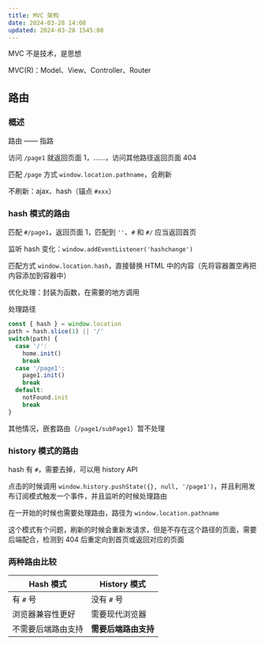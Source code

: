 ```yaml
---
title: MVC 架构
date: 2024-03-28 14:08
updated: 2024-03-28 1545:08
---
```


MVC 不是技术，是思想

MVC(R)：Model、View、Controller、Router

## 路由

### 概述

路由 —— 指路

访问 `/page1` 就返回页面 1，……，访问其他路径返回页面 404

匹配 `/page` 方式 `window.location.pathname`，会刷新

不刷新：ajax、hash（锚点 `#xxx`）

### hash 模式的路由

匹配 `#/page1`，返回页面 1，匹配到 `''`、`#` 和 `#/` 应当返回首页

监听 hash 变化：`window.addEventListener('hashchange')`

匹配方式 `window.location.hash`，直接替换 HTML 中的内容（先将容器置空再把内容添加到容器中）

优化处理：封装为函数，在需要的地方调用

处理路径

```js
const { hash } = window.location
path = hash.slice(1) || '/'
switch(path) {
  case '/':
    home.init()
    break
  case '/page1':
    page1.init()
    break
  default:
    notFound.init
    break
}
```

其他情况，嵌套路由（`/page1/subPage1`）暂不处理

### history 模式的路由

hash 有 `#`，需要去掉，可以用 history API

点击的时候调用 `window.history.pushState({}, null, '/page1')`，并且利用发布订阅模式触发一个事件，并且监听的时候处理路由

在一开始的时候也需要处理路由，路径为 `window.location.pathname`

这个模式有个问题，刷新的时候会重新发请求，但是不存在这个路径的页面，需要后端配合，检测到 404 后重定向到首页或返回对应的页面

### 两种路由比较

| Hash 模式   | History 模式   |
| --------- | ------------ |
| 有 `#` 号   | 没有 `#` 号     |
| 浏览器兼容性更好  | 需要现代浏览器      |
| 不需要后端路由支持 | **需要后端路由支持** |
